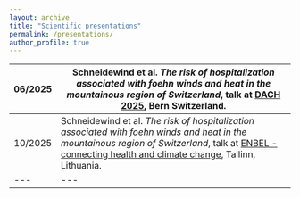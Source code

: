 ```yaml
---
layout: archive
title: "Scientific presentations"
permalink: /presentations/
author_profile: true
---
```


| 06/2025 | Schneidewind et al. _The risk of hospitalization associated with foehn winds and heat in the mountainous region of Switzerland_, talk at [DACH 2025](https://dach2025.oeschger.unibe.ch/), Bern Switzerland. |
| --- | --- |
| 10/2025 | Schneidewind et al. _The risk of hospitalization associated with foehn winds and heat in the mountainous region of Switzerland_, talk at [ENBEL - connecting health and climate change](https://enbel2025.ee/en/enbel/), Tallinn, Lithuania. |
| --- | --- |
